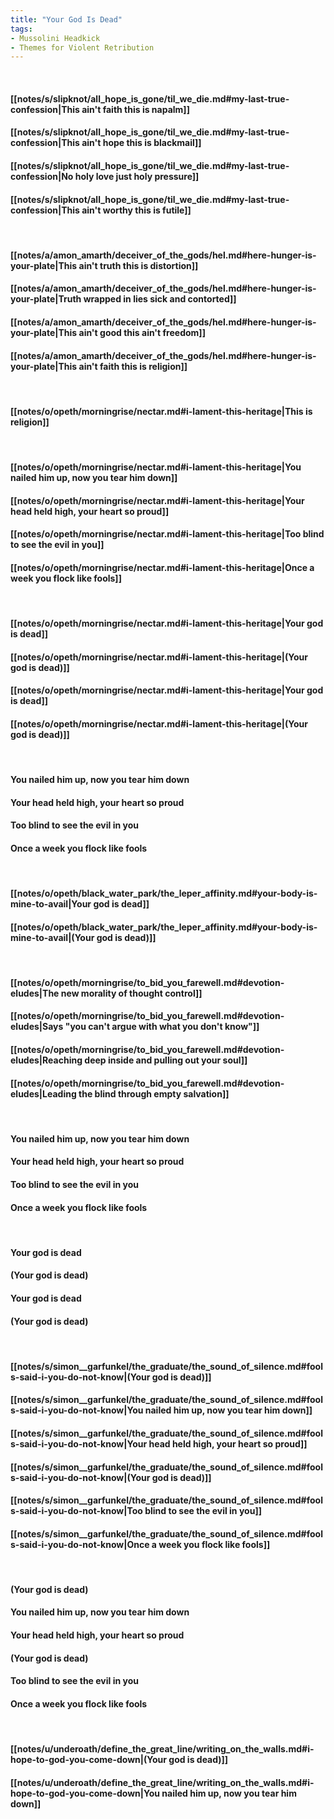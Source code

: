 ```yaml
---
title: "Your God Is Dead"
tags:
- Mussolini Headkick
- Themes for Violent Retribution
---
```

&nbsp;
#### [[notes/s/slipknot/all_hope_is_gone/til_we_die.md#my-last-true-confession|This ain't faith   this is napalm]]
#### [[notes/s/slipknot/all_hope_is_gone/til_we_die.md#my-last-true-confession|This ain't hope   this is blackmail]]
#### [[notes/s/slipknot/all_hope_is_gone/til_we_die.md#my-last-true-confession|No holy love   just holy pressure]]
#### [[notes/s/slipknot/all_hope_is_gone/til_we_die.md#my-last-true-confession|This ain't worthy   this is futile]]
&nbsp;
#### [[notes/a/amon_amarth/deceiver_of_the_gods/hel.md#here-hunger-is-your-plate|This ain't truth   this is distortion]]
#### [[notes/a/amon_amarth/deceiver_of_the_gods/hel.md#here-hunger-is-your-plate|Truth wrapped in lies   sick and contorted]]
#### [[notes/a/amon_amarth/deceiver_of_the_gods/hel.md#here-hunger-is-your-plate|This ain't good   this ain't freedom]]
#### [[notes/a/amon_amarth/deceiver_of_the_gods/hel.md#here-hunger-is-your-plate|This ain't faith   this is religion]]
&nbsp;
#### [[notes/o/opeth/morningrise/nectar.md#i-lament-this-heritage|This is religion]]
&nbsp;
#### [[notes/o/opeth/morningrise/nectar.md#i-lament-this-heritage|You nailed him up, now you tear him down]]
#### [[notes/o/opeth/morningrise/nectar.md#i-lament-this-heritage|Your head held high, your heart so proud]]
#### [[notes/o/opeth/morningrise/nectar.md#i-lament-this-heritage|Too blind to see the evil in you]]
#### [[notes/o/opeth/morningrise/nectar.md#i-lament-this-heritage|Once a week you flock like fools]]
&nbsp;
#### [[notes/o/opeth/morningrise/nectar.md#i-lament-this-heritage|Your god is dead]]
#### [[notes/o/opeth/morningrise/nectar.md#i-lament-this-heritage|(Your god is dead)]]
#### [[notes/o/opeth/morningrise/nectar.md#i-lament-this-heritage|Your god is dead]]
#### [[notes/o/opeth/morningrise/nectar.md#i-lament-this-heritage|(Your god is dead)]]
&nbsp;
#### You nailed him up, now you tear him down
#### Your head held high, your heart so proud
#### Too blind to see the evil in you
#### Once a week you flock like fools
&nbsp;
#### [[notes/o/opeth/black_water_park/the_leper_affinity.md#your-body-is-mine-to-avail|Your god is dead]]
#### [[notes/o/opeth/black_water_park/the_leper_affinity.md#your-body-is-mine-to-avail|(Your god is dead)]]
&nbsp;
#### [[notes/o/opeth/morningrise/to_bid_you_farewell.md#devotion-eludes|The new morality of thought control]]
#### [[notes/o/opeth/morningrise/to_bid_you_farewell.md#devotion-eludes|Says "you can't argue with what you don't know"]]
#### [[notes/o/opeth/morningrise/to_bid_you_farewell.md#devotion-eludes|Reaching deep inside and pulling out your soul]]
#### [[notes/o/opeth/morningrise/to_bid_you_farewell.md#devotion-eludes|Leading the blind through empty salvation]]
&nbsp;
#### You nailed him up, now you tear him down
#### Your head held high, your heart so proud
#### Too blind to see the evil in you
#### Once a week you flock like fools
&nbsp;
#### Your god is dead
#### (Your god is dead)
#### Your god is dead
#### (Your god is dead)
&nbsp;
#### [[notes/s/simon__garfunkel/the_graduate/the_sound_of_silence.md#fools-said-i-you-do-not-know|(Your god is dead)]]
#### [[notes/s/simon__garfunkel/the_graduate/the_sound_of_silence.md#fools-said-i-you-do-not-know|You nailed him up, now you tear him down]]
#### [[notes/s/simon__garfunkel/the_graduate/the_sound_of_silence.md#fools-said-i-you-do-not-know|Your head held high, your heart so proud]]
#### [[notes/s/simon__garfunkel/the_graduate/the_sound_of_silence.md#fools-said-i-you-do-not-know|(Your god is dead)]]
#### [[notes/s/simon__garfunkel/the_graduate/the_sound_of_silence.md#fools-said-i-you-do-not-know|Too blind to see the evil in you]]
#### [[notes/s/simon__garfunkel/the_graduate/the_sound_of_silence.md#fools-said-i-you-do-not-know|Once a week you flock like fools]]
&nbsp;
#### (Your god is dead)
#### You nailed him up, now you tear him down
#### Your head held high, your heart so proud
#### (Your god is dead)
#### Too blind to see the evil in you
#### Once a week you flock like fools
&nbsp;
#### [[notes/u/underoath/define_the_great_line/writing_on_the_walls.md#i-hope-to-god-you-come-down|(Your god is dead)]]
#### [[notes/u/underoath/define_the_great_line/writing_on_the_walls.md#i-hope-to-god-you-come-down|You nailed him up, now you tear him down]]
